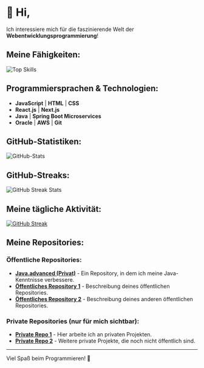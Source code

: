 # 👋 Hi,

Ich interessiere mich für die faszinierende Welt der **Webentwicklungsprogrammierung**!

## Meine Fähigkeiten:
![Top Skills](https://github-readme-stats.vercel.app/api/top-langs/?username=0xclear&layout=compact)

## Programmiersprachen & Technologien:
- **JavaScript** | **HTML** | **CSS**
- **React.js** | **Next.js**
- **Java** | **Spring Boot Microservices**
- **Oracle** | **AWS** | **Git**

## GitHub-Statistiken:
![GitHub-Stats](https://github-readme-stats.vercel.app/api?username=0xclear&show=reviews,discussions_started,discussions_answered,prs_merged,prs_merged_percentage)

## GitHub-Streaks:
![GitHub Streak Stats](https://github-readme-streak-stats.herokuapp.com/?user=0xclear)

## Meine tägliche Aktivität:
<a href="https://git.io/streak-stats"><img src="https://github-readme-streak-stats.herokuapp.com?user=0xclear&theme=dark&locale=de" alt="GitHub Streak" /></a>

## Meine Repositories:

### Öffentliche Repositories:
- [**Java.advanced (Privat)**](https://github.com/0xclear/Java.advanced) - Ein Repository, in dem ich meine Java-Kenntnisse verbessere.
- [**Öffentliches Repository 1**](https://github.com/0xclear/öffentlichen-repo-1) - Beschreibung deines öffentlichen Repositories.
- [**Öffentliches Repository 2**](https://github.com/0xclear/öffentlichen-repo-2) - Beschreibung deines anderen öffentlichen Repositories.

### Private Repositories (nur für mich sichtbar):
- [**Private Repo 1**](https://github.com/0xclear/privates-repo-1) - Hier arbeite ich an privaten Projekten.
- [**Private Repo 2**](https://github.com/0xclear/privates-repo-2) - Weitere private Projekte, die noch nicht öffentlich sind.

---

Viel Spaß beim Programmieren! 🚀
